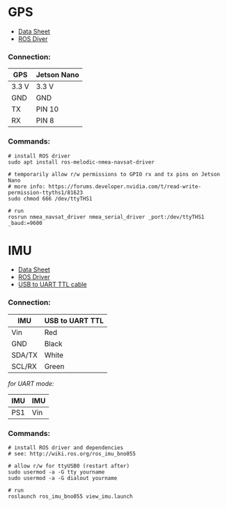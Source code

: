 # GPS

- [Data Sheet](https://cdn-learn.adafruit.com/downloads/pdf/adafruit-ultimate-gps.pdf)
- [ROS Diver](http://wiki.ros.org/nmea_navsat_driver)

### Connection:
| GPS | Jetson Nano |
|--|--|
|3.3 V | 3.3 V|
| GND | GND |
| TX | PIN 10 |
| RX | PIN 8 |

### Commands:

```
# install ROS driver
sudo apt install ros-melodic-nmea-navsat-driver

# temporarily allow r/w permissions to GPIO rx and tx pins on Jetson Nano
# more info: https://forums.developer.nvidia.com/t/read-write-permission-ttyths1/81623
sudo chmod 666 /dev/ttyTHS1

# run
rosrun nmea_navsat_driver nmea_serial_driver _port:/dev/ttyTHS1 _baud:=9600
```

# IMU

- [Data Sheet](https://learn.adafruit.com/adafruit-bno055-absolute-orientation-sensor/overview)
- [ROS Driver](http://wiki.ros.org/ros_imu_bno055)
- [USB to UART TTL cable](https://www.amazon.com/PL2303-PL2303HX-Cable-Module-Converter/dp/B07ZCP3PPR)

### Connection:
| IMU | USB to UART TTL |
|--|--|
| Vin | Red |
| GND | Black |
| SDA/TX | White |
| SCL/RX | Green |

_for UART mode:_

| IMU | IMU |
|--|--|
| PS1 | Vin |

### Commands:

```
# install ROS driver and dependencies
# see: http://wiki.ros.org/ros_imu_bno055

# allow r/w for ttyUSB0 (restart after)
sudo usermod -a -G tty yourname
sudo usermod -a -G dialout yourname

# run
roslaunch ros_imu_bno055 view_imu.launch
```
